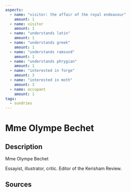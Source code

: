 ```yaml
---
aspects: 
  - name: "visitor: the affair of the royal endeavour"
    amount: 1
  - name: visitor
    amount: 1
  - name: "understands latin"
    amount: 1
  - name: "understands greek"
    amount: 1
  - name: "understands ramsund"
    amount: 1
  - name: "understands phrygian"
    amount: 1
  - name: "interested in forge"
    amount: 3
  - name: "interested in moth"
    amount: 3
  - name: occupant
    amount: 1
tags:
  - sundries
---
```

# Mme Olympe Bechet
## Description
Mme Olympe Bechet

Essayist, illustrator, critic. Editor of the Kerisham Review.
## Sources

